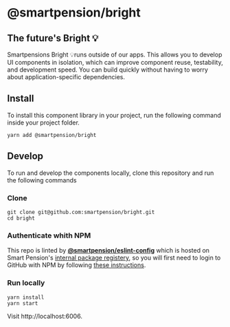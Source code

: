 # @smartpension/bright
## The future's Bright 💡
Smartpensions Bright 💡runs outside of our apps. This allows you to develop UI components in isolation, which can improve component reuse, testability, and development speed. You can build quickly without having to worry about application-specific dependencies.

## Install
To install this component library in your project, run the following command inside your project folder.

```
yarn add @smartpension/bright
```

## Develop
To run and develop the components locally, clone this repository and run the following commands

### Clone
```
git clone git@github.com:smartpension/bright.git
cd bright
```

### Authenticate whith NPM
This repo is linted by [**@smartpension/eslint-config**](https://github.com/smartpension/eslint-config) which is hosted on Smart Pension's [internal package registery](https://github.com/orgs/smartpension/packages), so you will first need to login to GitHub with NPM by following [these instructions](https://smartpension.atlassian.net/wiki/spaces/S3/pages/497778787/Github+Packages).

### Run locally
```
yarn install
yarn start
```

Visit http://localhost:6006.
